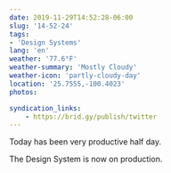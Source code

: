 ```yaml
---
date: 2019-11-29T14:52:28-06:00
slug: '14-52-24'
tags:
- 'Design Systems'
lang: 'en'
weather: '77.6°F'
weather-summary: 'Mostly Cloudy'
weather-icon: 'partly-cloudy-day'
location: '25.7555,-100.4023'
photos:

syndication_links:
    - https://brid.gy/publish/twitter
---
```

Today has been very productive half day. 

The Design System is now on production. 